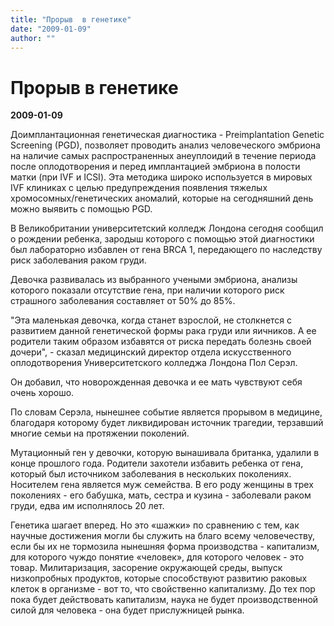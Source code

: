 ```yaml
---
title: "Прорыв  в генетике"
date: "2009-01-09"
author: ""
---
```


# Прорыв  в генетике

**2009-01-09** 

Доимплантационная генетическая диагностика - Preimplantation Genetic Screening (PGD), позволяет проводить анализ человеческого эмбриона на наличие самых распространенных анеуплоидий в течение периода после оплодотворения и перед имплантацией эмбриона в полости матки (при IVF и ICSI). Эта методика широко используется в мировых IVF клиниках с целью предупреждения появления тяжелых хромосомных/генетических аномалий, которые на сегодняшний день можно выявить с помощью PGD.

В Великобритании университетский колледж Лондона сегодня сообщил о рождении ребенка, зародыш которого с помощью этой диагностики был лабораторно избавлен от гена BRCA 1, передающего по наследству риск заболевания раком груди.

Девочка развивалась из выбранного учеными эмбриона, анализы которого показали отсутствие гена, при наличии которого риск страшного заболевания составляет от 50% до 85%.

"Эта маленькая девочка, когда станет взрослой, не столкнется с развитием данной генетической формы рака груди или яичников. А ее родители таким образом избавятся от риска передать болезнь своей дочери", - сказал медицинский директор отдела искусственного оплодотворения Университетского колледжа Лондона Пол Серэл.

Он добавил, что новорожденная девочка и ее мать чувствуют себя очень хорошо.

По словам Серэла, нынешнее событие является прорывом в медицине, благодаря которому будет ликвидирован источник трагедии, терзавший многие семьи на протяжении поколений.

Мутационный ген у девочки, которую вынашивала британка, удалили  в конце прошлого года. Родители захотели избавить ребенка от гена, который был источником заболевания в нескольких поколениях. Носителем гена является муж семейства. В его роду женщины в трех поколениях - его бабушка, мать, сестра и кузина - заболевали раком груди, едва им исполнялось 20 лет.

Генетика шагает вперед. Но это «шажки» по сравнению с тем, как научные достижения могли бы служить на благо всему человечеству, если бы их не тормозила нынешняя форма производства - капитализм, для которого чуждо понятие «человек», для которого человек - это товар. Милитаризация, засорение окружающей среды, выпуск низкопробных продуктов, которые способствуют развитию раковых клеток в организме - вот то, что свойственно капитализму. До тех пор пока будет действовать капитализм, наука не будет производственной силой для человека - она будет прислужницей рынка.